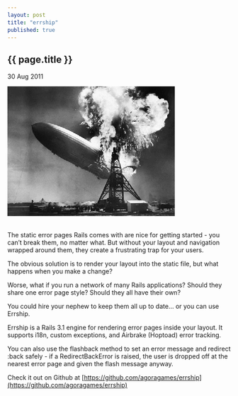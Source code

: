 ```yaml
---
layout: post
title: "errship"
published: true
---
```


## {{ page.title }}

<p class="publish_date"> 30 Aug 2011</p>

<img src="/images/hindenburg.gif" alt="Hindenburg" /><br /><br />

The static error pages Rails comes with are nice for getting started - you can’t break them, no matter what.
But without your layout and navigation wrapped around them, they create a frustrating trap for your users.

The obvious solution is to render your layout into the static file, but what happens when you make a change?

Worse, what if you run a network of many Rails applications? Should they share one error page style? Should they all have their own?

You could hire your nephew to keep them all up to date... or you can use Errship.

Errship is a Rails 3.1 engine for rendering error pages inside your layout.
It supports i18n, custom exceptions, and Airbrake (Hoptoad) error tracking.

You can also use the flashback method to set an error message and redirect :back safely - if a RedirectBackError is raised,
the user is dropped off at the nearest error page and given the flash message anyway.

Check it out on Github at [https://github.com/agoragames/errship](https://github.com/agoragames/errship)
